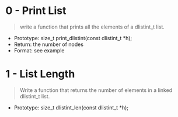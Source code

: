 # 0 - Print List
> write a function that prints all the elements of a dlistint_t list.
* Prototype: size_t print_dlistint(const dlistint_t *h);
* Return: the number of nodes
* Format: see example

# 1 - List Length
> Write a function that returns the number of elements in a linked dlistint_t list.
+ Prototype: size_t dlistint_len(const dlistint_t *h);

